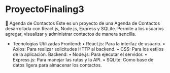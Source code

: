 # ProyectoFinaling3

📒 Agenda de Contactos
Este es un proyecto de una Agenda de Contactos desarrollada con React.js, Node.js, Express y SQLite. Permite a los usuarios agregar, visualizar y administrar contactos de manera sencilla.
- Tecnologías Utilizadas
Frontend:
•	React.js: Para la interfaz de usuario.
•	Axios: Para realizar solicitudes HTTP al backend.
•	CSS: Para los estilos de la aplicación.
Backend:
•	Node.js: Para ejecutar el servidor.
•	Express.js: Para manejar las rutas y la API.
•	SQLite: Como base de datos ligera para almacenar los contactos.

